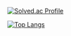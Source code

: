 <!-- * [![Hits](https://hits.seeyoufarm.com/api/count/incr/badge.svg?url=https%3A%2F%2Fgithub.com%2Fthwang%2Fhit-counter&count_bg=%231E46BE&title_bg=%23555555&icon=&icon_color=%236376FF&title=hits&edge_flat=false)](https://hits.seeyoufarm.com) -->

[![Solved.ac Profile](http://mazassumnida.wtf/api/v2/generate_badge?boj=htw1203)](https://solved.ac/htw1203)

[![Top Langs](https://github-readme-stats.vercel.app/api/top-langs/?username=thwang26&langs_count=5&theme=dark)](https://github.com/thwang26/github-readme-stats)
<!--
**thwang26/thwang26** is a ✨ _special_ ✨ repository because its `README.md` (this file) appears on your GitHub profile.

Here are some ideas to get you started:

- 🔭 I’m currently working on ...
- 🌱 I’m currently learning ...
- 👯 I’m looking to collaborate on ...
- 🤔 I’m looking for help with ...
- 💬 Ask me about ...
- 📫 How to reach me: ...
- 😄 Pronouns: ...
- ⚡ Fun fact: ...
-->
